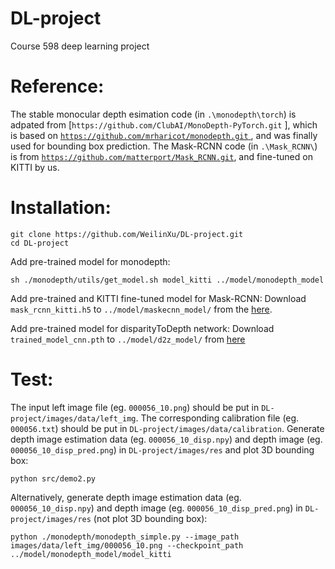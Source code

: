 # DL-project
Course 598 deep learning project

# Reference:
The stable monocular depth esimation code (in `.\monodepth\torch`) is adpated from [`https://github.com/ClubAI/MonoDepth-PyTorch.git`
], which is based on [`https://github.com/mrharicot/monodepth.git`
](https://github.com/mrharicot/monodepth.git), and was finally used for bounding box prediction.
The Mask-RCNN code (in `.\Mask_RCNN\`) is from [`https://github.com/matterport/Mask_RCNN.git`](https://github.com/matterport/Mask_RCNN.git), and fine-tuned on KITTI by us.

# Installation:
```
git clone https://github.com/WeilinXu/DL-project.git
cd DL-project
```
Add pre-trained model for monodepth:
```
sh ./monodepth/utils/get_model.sh model_kitti ../model/monodepth_model
```
Add pre-trained and KITTI fine-tuned model for Mask-RCNN:
Download `mask_rcnn_kitti.h5` to `../model/maskecnn_model/` from the [here](https://drive.google.com/open?id=1UkoT9OIhFDIL3AoMr5qdpBMeXoNGcy3i).

Add pre-trained model for disparityToDepth network:
Download `trained_model_cnn.pth` to `../model/d2z_model/` from [here](https://drive.google.com/open?id=1Q96jg1m1AYChdF6OBT1pm3HMIE8kl_vI)

# Test:
The input left image file (eg. `000056_10.png`) should be put in `DL-project/images/data/left_img`.
The corresponding calibration file (eg. `000056.txt`) should be put in `DL-project/images/data/calibration`.
Generate depth image estimation data (eg. `000056_10_disp.npy`) and depth image (eg. `000056_10_disp_pred.png`) in `DL-project/images/res` and plot 3D bounding box:
```
python src/demo2.py
```
Alternatively, generate depth image estimation data (eg. `000056_10_disp.npy`) and depth image (eg. `000056_10_disp_pred.png`) in `DL-project/images/res` (not plot 3D bounding box):
```
python ./monodepth/monodepth_simple.py --image_path images/data/left_img/000056_10.png --checkpoint_path ../model/monodepth_model/model_kitti
```

